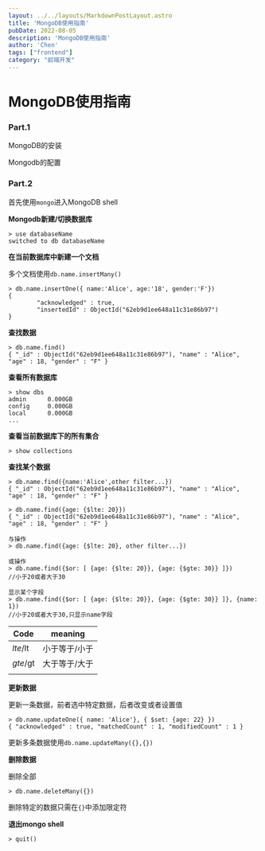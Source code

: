```yaml
---
layout: ../../layouts/MarkdownPostLayout.astro
title: 'MongoDB使用指南'
pubDate: 2022-08-05
description: 'MongoDB使用指南'
author: 'Chen'
tags: ["frontend"]
category: "前端开发"
---
```

# MongoDB使用指南

### Part.1

MongoDB的安装

Mongodb的配置

### Part.2

首先使用``mongo``进入MongoDB shell

**Mongodb新建/切换数据库**

```mongo
> use databaseName 
switched to db databaseName
```

**在当前数据库中新建一个文档**

多个文档使用``db.name.insertMany()``

```mongo
> db.name.insertOne({ name:'Alice', age:'18', gender:'F'})
{
        "acknowledged" : true,
        "insertedId" : ObjectId("62eb9d1ee648a11c31e86b97")
}
```

**查找数据**

```mongo
> db.name.find()
{ "_id" : ObjectId("62eb9d1ee648a11c31e86b97"), "name" : "Alice", "age" : 18, "gender" : "F" }  
```

**查看所有数据库**

```mongo
> show dbs
admin      0.000GB
config     0.000GB
local      0.000GB
...
```

**查看当前数据库下的所有集合**

```mongo
> show collections
```

**查找某个数据**

```mongo
> db.name.find({name:'Alice',other filter...})
{ "_id" : ObjectId("62eb9d1ee648a11c31e86b97"), "name" : "Alice", "age" : 18, "gender" : "F" } 

> db.name.find({age: {$lte: 20}})
{ "_id" : ObjectId("62eb9d1ee648a11c31e86b97"), "name" : "Alice", "age" : 18, "gender" : "F" } 

与操作
> db.name.find({age: {$lte: 20}, other filter...})

或操作
> db.name.find({$or: [ {age: {$lte: 20}}, {age: {$gte: 30}} ]})
//小于20或者大于30

显示某个字段
> db.name.find({$or: [ {age: {$lte: 20}}, {age: {$gte: 30}} ]}, {name: 1})
//小于20或者大于30,只显示name字段
```

| Code     | meaning       |
| -------- | ------------- |
| $lte/$lt | 小于等于/小于 |
| $gte/$gt | 大于等于/大于 |
|          |               |

**更新数据**

更新一条数据，前者选中特定数据，后者改变或者设置值

```mongo
> db.name.updateOne({ name: 'Alice'}, { $set: {age: 22} })
{ "acknowledged" : true, "matchedCount" : 1, "modifiedCount" : 1 }
```

更新多条数据使用``db.name.updateMany({},{})``

**删除数据**

删除全部

```mongo
> db.name.deleteMany({})
```

删除特定的数据只需在``{}``中添加限定符

**退出mongo shell**

```mongo
> quit()
```







